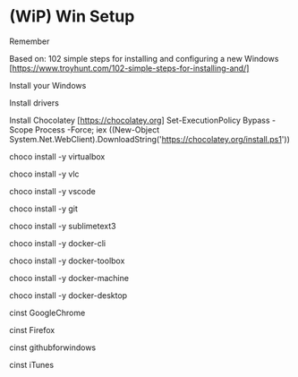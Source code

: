 # (WiP) Win Setup

Remember

Based on: 102 simple steps for installing and configuring a new Windows [https://www.troyhunt.com/102-simple-steps-for-installing-and/]

Install your Windows

Install drivers

Install Chocolatey [https://chocolatey.org]
Set-ExecutionPolicy Bypass -Scope Process -Force; iex ((New-Object System.Net.WebClient).DownloadString('https://chocolatey.org/install.ps1'))

choco install -y virtualbox

choco install -y vlc

choco install -y vscode

choco install -y git

choco install -y sublimetext3

choco install -y docker-cli

choco install -y docker-toolbox

choco install -y docker-machine

choco install -y docker-desktop
 


cinst GoogleChrome

cinst Firefox

cinst githubforwindows

cinst iTunes
